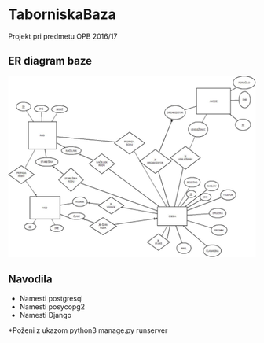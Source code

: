 # TaborniskaBaza
Projekt pri predmetu OPB 2016/17


## ER diagram baze
![ER diagram](/slike/ER_diagram.jpg)


## Navodila

* Namesti postgresql
* Namesti posycopg2
* Namesti Django 

*Poženi z ukazom python3 manage.py runserver
